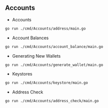 ## Accounts

- Accounts

```bash
go run ./cmd/Accounts/address/main.go
```

- Account Balances

```bash
go run ./cmd/Accounts/account_balance/main.go
```

- Generating New Wallets

```bash
go run ./cmd/Accounts/generate_wallet/main.go
```

- Keystores

```bash
go run ./cmd/Accounts/keystore/main.go
```

- Address Check

```bash
go run ./cmd/Accounts/address_check/main.go
```
